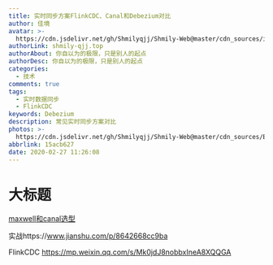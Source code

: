 ```yaml
---
title: 实时同步方案FlinkCDC、Canal和Debezium对比
author: 佳境
avatar: >-
  https://cdn.jsdelivr.net/gh/Shmilyqjj/Shmily-Web@master/cdn_sources/img/custom/avatar.jpg
authorLink: shmily-qjj.top
authorAbout: 你自以为的极限，只是别人的起点
authorDesc: 你自以为的极限，只是别人的起点
categories:
  - 技术
comments: true
tags:
  - 实时数据同步
  - FlinkCDC
keywords: Debezium
description: 常见实时同步方案对比
photos: >-
  https://cdn.jsdelivr.net/gh/Shmilyqjj/Shmily-Web@master/cdn_sources/Blog_Images/Phoenix/Phoenix-cover.jpg
abbrlink: 15acb627
date: 2020-02-27 11:26:08
---
```


# 大标题  

[maxwell和canal选型](https://www.modb.pro/db/24734)

实战https://www.jianshu.com/p/8642668cc9ba

FlinkCDC https://mp.weixin.qq.com/s/Mk0jdJ8nobbxIneA8XQQGA